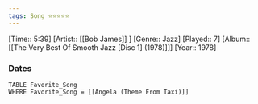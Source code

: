 ```yaml
---
tags: Song ⭐⭐⭐⭐⭐ 
---
```

[Time:: 5:39]
[Artist:: [[Bob James]] ]
[Genre:: Jazz]
[Played:: 7]
[Album:: [[The Very Best Of Smooth Jazz [Disc 1] (1978)]]]
[Year:: 1978]
### Dates
````dataview
TABLE Favorite_Song
WHERE Favorite_Song = [[Angela (Theme From Taxi)]]
````
